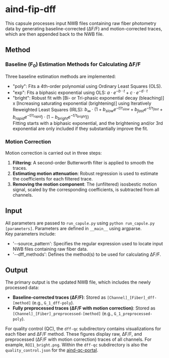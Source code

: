 # aind-fip-dff

This capsule processes input NWB files containing raw fiber photometry data by generating baseline-corrected (ΔF/F) and motion-corrected traces, which are then appended back to the NWB file.

## Method
### Baseline (F<sub>0</sub>) Estimation Methods for Calculating ΔF/F
Three baseline estimation methods are implemented:
- "poly": Fits a 4th-order polynomial using Ordinary Least Squares (OLS).
- "exp": Fits a biphasic exponential using OLS: $a\cdot e^{-b\cdot t} + c\cdot e^{-d\cdot t}$
- "bright": Robust fit with  [Bi- or Tri-phasic exponential decay (bleaching)]  x  [Increasing saturating exponential (brightening)] using Iteratively Reweighted Least Squares (IRLS):  $b_{\infty} \cdot (1 + b_{slow} e^{-t/\tau_{slow}} + b_{fast} e^{-t/\tau_{fast}} + b_{rapid} e^{-t/\tau_{rapid}}) \cdot (1-b_{bright} e^{-t/\tau_{bright}}))$  
  Fitting starts with a biphasic exponential, and the brightening and/or 3rd exponential are only included if they substantially improve the fit.

### Motion Correction
Motion correction is carried out in three steps:
1. **Filtering**: A second-order Butterworth filter is applied to smooth the traces.
2. **Estimating motion attenuation**: Robust regression is used to estimate the coefficients for each filtered trace.
3. **Removing the motion component**: The (unfiltered) isosbestic motion signal, scaled by the corresponding coefficients, is subtracted from all channels.


## Input

All parameters are passed to `run_capule.py` using `python run_capule.py [parameters]`.
Parameters are defined in `__main__` using argparse.  
Key parameters include:  
- '--source_pattern': Specifies the regular expression used to locate input NWB files containing raw fiber data.
- '--dff_methods': Defines the method(s) to be used for calculating ΔF/F.

## Output

The primary output is the updated NWB file, which includes the newly processed data:
- **Baseline-corrected traces (ΔF/F)**: Stored as `[Channel]_[Fiber]_dff-[method]` (e.g., `G_1_dff-poly`). 
- **Fully preprocessed traces (ΔF/F with motion correction)**: Stored as `[Channel]_[Fiber]_preprocessed-[method]` (e.g., `G_1_preprocessed-poly`). 

For quality control (QC), the `dff-qc` subdirectory contains visualizations for each fiber and ΔF/F method. These figures display raw, ΔF/F, and preprocessed (ΔF/F with motion correction) traces of all channels. For example, `ROI1_bright.png`. Within the `dff-qc` subdirectory is also the `quality_control.json` for the [aind-qc-portal](https://github.com/AllenNeuralDynamics/aind-qc-portal).
